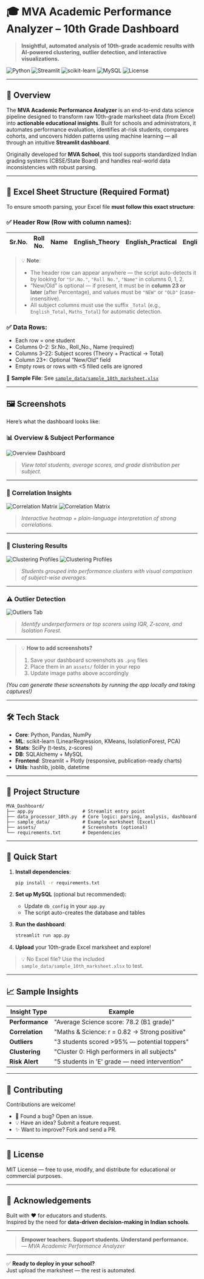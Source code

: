 # 🎓 MVA Academic Performance Analyzer – 10th Grade Dashboard

> **Insightful, automated analysis of 10th-grade academic results with AI-powered clustering, outlier detection, and interactive visualizations.**

![Python](https://img.shields.io/badge/Python-3.8%2B-blue?logo=python)
![Streamlit](https://img.shields.io/badge/Streamlit-1.20%2B-FF4B4B?logo=streamlit)
![scikit-learn](https://img.shields.io/badge/scikit--learn-1.0%2B-F7931E?logo=scikit-learn)
![MySQL](https://img.shields.io/badge/MySQL-8.0%2B-4479A1?logo=mysql)
![License](https://img.shields.io/badge/License-MIT-green)

---

## 🌟 Overview

The **MVA Academic Performance Analyzer** is an end-to-end data science pipeline designed to transform raw 10th-grade marksheet data (from Excel) into **actionable educational insights**. Built for schools and administrators, it automates performance evaluation, identifies at-risk students, compares cohorts, and uncovers hidden patterns using machine learning — all through an intuitive **Streamlit dashboard**.

Originally developed for **MVA School**, this tool supports standardized Indian grading systems (CBSE/State Board) and handles real-world data inconsistencies with robust parsing.

---

## 📄 Excel Sheet Structure (Required Format)

To ensure smooth parsing, your Excel file **must follow this exact structure**:

### ✅ Header Row (Row with column names):
| Sr.No. | Roll No. | Name | English_Theory | English_Practical | English_Total | Hindi_Theory | Hindi_Practical | Hindi_Total | Maths_Theory | Maths_Practical | Maths_Total | Science_Theory | Science_Practical | Science_Total | Social_Science_Theory | Social_Science_Practical | Social_Science_Total | AI_Theory | AI_Practical | AI_Total | Grand_Total | Percentage | New/Old |
|--------|----------|------|----------------|-------------------|---------------|--------------|-----------------|-------------|--------------|-----------------|-------------|----------------|-------------------|-------------|-----------------------|--------------------------|----------------------|-----------|--------------|----------|-------------|------------|---------|

> 💡 **Note**:  
> - The header row can appear anywhere — the script auto-detects it by looking for `"Sr.No."`, `"Roll No."`, `"Name"` in columns 0, 1, 2.
> - “New/Old” is optional — if present, it must be in **column 23 or later** (after Percentage), and values must be `"NEW"` or `"OLD"` (case-insensitive).
> - All subject columns must use the suffix `_Total` (e.g., `English_Total`, `Maths_Total`) for automatic detection.

### ✅ Data Rows:
- Each row = one student
- Columns 0–2: Sr.No., Roll_No., Name (required)
- Columns 3–22: Subject scores (Theory + Practical → Total)
- Column 23+: Optional “New/Old” field
- Empty rows or rows with <5 filled cells are ignored

📌 **Sample File**: See [`sample_data/sample_10th_marksheet.xlsx`](sample_data/sample_10th_marksheet.xlsx)

---

## 🖼️ Screenshots

Here’s what the dashboard looks like:

### 📊 Overview & Subject Performance
![Overview Dashboard](assets/screenshot_overview.png)

> *View total students, average scores, and grade distribution per subject.*

---

### 🔗 Correlation Insights
![Correlation Matrix](assets/screenshot_correlation.png)
![Correlation Matrix](assets/screenshot_correlation1.png)

> *Interactive heatmap + plain-language interpretation of strong correlations.*

---

### 🧩 Clustering Results
![Clustering Profiles](assets/screenshot_clustering.png)
![Clustering Profiles](assets/screenshot_clustering1.png)

> *Students grouped into performance clusters with visual comparison of subject-wise averages.*

---

### ⚠️ Outlier Detection
![Outliers Tab](assets/screenshot_outliers.png)

> *Identify underperformers or top scorers using IQR, Z-score, and Isolation Forest.*

---

> 💡 **How to add screenshots?**  
> 1. Save your dashboard screenshots as `.png` files  
> 2. Place them in an `assets/` folder in your repo  
> 3. Update image paths above accordingly

*(You can generate these screenshots by running the app locally and taking captures!)*

---

## 🛠️ Tech Stack

- **Core**: Python, Pandas, NumPy
- **ML**: scikit-learn (LinearRegression, KMeans, IsolationForest, PCA)
- **Stats**: SciPy (t-tests, z-scores)
- **DB**: SQLAlchemy + MySQL
- **Frontend**: Streamlit + Plotly (responsive, publication-ready charts)
- **Utils**: hashlib, joblib, datetime

---

## 📁 Project Structure

```
MVA_Dashboard/
├── app.py                  # Streamlit entry point
├── data_processor_10th.py  # Core logic: parsing, analysis, dashboard
├── sample_data/            # Example marksheet (Excel)
├── assets/                 # Screenshots (optional)
└── requirements.txt        # Dependencies
```

---

## 🚀 Quick Start

1. **Install dependencies**:
   ```bash
   pip install -r requirements.txt
   ```

2. **Set up MySQL** (optional but recommended):
   - Update `db_config` in your `app.py`
   - The script auto-creates the database and tables

3. **Run the dashboard**:
   ```bash
   streamlit run app.py
   ```

4. **Upload** your 10th-grade Excel marksheet and explore!

> 💡 No Excel file? Use the included `sample_data/sample_10th_marksheet.xlsx` to test.

---

## 📈 Sample Insights

| Insight Type | Example |
|-------------|--------|
| **Performance** | "Average Science score: 78.2 (B1 grade)" |
| **Correlation** | "Maths & Science: r = 0.82 → Strong positive" |
| **Outliers** | "3 students scored >95% — potential toppers" |
| **Clustering** | "Cluster 0: High performers in all subjects" |
| **Risk Alert** | "5 students in 'E' grade — need intervention" |

---

## 🤝 Contributing

Contributions are welcome!  
- 🐛 Found a bug? Open an issue.
- 💡 Have an idea? Submit a feature request.
- ✨ Want to improve? Fork and send a PR.

---

## 📜 License

MIT License — free to use, modify, and distribute for educational or commercial purposes.

---

## 🙏 Acknowledgements

Built with ❤️ for educators and students.  
Inspired by the need for **data-driven decision-making in Indian schools**.

---

> **Empower teachers. Support students. Understand performance.**  
> — *MVA Academic Performance Analyzer*

---

✅ **Ready to deploy in your school?**  
Just upload the marksheet — the rest is automated.
